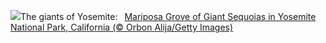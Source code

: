 ![](https://www.bing.com/th?id=OHR.MariposaGrove_EN-US0790407793_UHD.jpg&w=1000)The giants of Yosemite:&nbsp;&ensp;[Mariposa Grove of Giant Sequoias in Yosemite National Park, California (© Orbon Alija/Getty Images)](https://www.bing.com/th?id=OHR.MariposaGrove_EN-US0790407793_UHD.jpg)
<br><br/>
